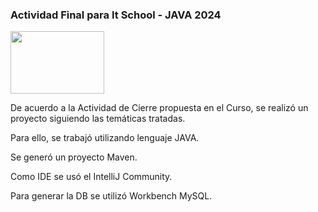 ### Actividad Final para It School - JAVA 2024 
<img width=150 height= 100 src="https://itschool.com.ar/wp-content/uploads/2023/04/Logo-itSchool-Final-RGB-1-3.png"/>


De acuerdo a la Actividad de Cierre propuesta en el Curso, se realizó un proyecto siguiendo las temáticas tratadas. 

Para ello, se trabajó utilizando lenguaje JAVA. 

Se generó un proyecto Maven.

Como IDE se usó el IntelliJ Community. 

Para generar la DB se utilizó Workbench MySQL.
